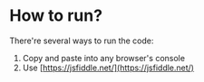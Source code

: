 # How to run?

There're several ways to run the code:

1. Copy and paste into any browser's console
2. Use [https://jsfiddle.net/](https://jsfiddle.net/)

